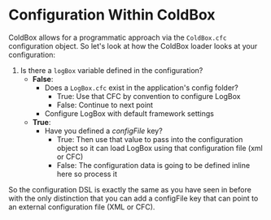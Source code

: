 # Configuration Within ColdBox

ColdBox allows for a programmatic approach via the `ColdBox.cfc` configuration object. So let's look at how the ColdBox loader looks at your configuration:

1. Is there a `logBox` variable defined in the configuration?
    * **False**:
        * Does a `LogBox.cfc` exist in the application's config folder?
            * True: Use that CFC by convention to configure LogBox
            * False: Continue to next point
        * Configure LogBox with default framework settings
    * **True**:
        * Have you defined a <i>configFile</i> key?
            * True: Then use that value to pass into the configuration object so it can load LogBox using that configuration file (xml or CFC)
            * False: The configuration data is going to be defined inline here so process it

So the configuration DSL is exactly the same as you have seen in before with the only distinction that you can add a configFile key that can point to an external configuration file (XML or CFC).

